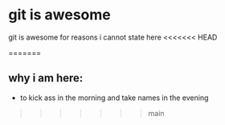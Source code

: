 # git is awesome
git is awesome for reasons i cannot state here 
<<<<<<< HEAD

=======
## why i am here: 
- to kick ass in the morning and take names in the evening
>>>>>>> main

